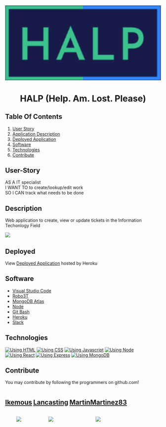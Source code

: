 <div style="text-align: center">

[<img src="./client/public/images/logo.png" style="width: 100%; max-width: 800px; max-height: 300px"/>](website)

</div>

<h1 style="text-align: center">HALP (Help. Am. Lost. Please)</h1>

## Table Of Contents
1. [User Story](##User-Story)
1. [Application Description](##Description)
1. [Deployed Application](##Deployed)
1. [Software](##Software)
1. [Technologies](##Technologies)
1. [Contribute](##Contribute)

## User-Story
AS A IT specialist <br>
I WANT TO to create/lookup/edit work <br>
SO I CAN track what needs to be done <br>

## Description
Web application to create, view or update tickets in the Information Techonlogy Field

<image src="./websiteImage.png" />

## Deployed
View [Deployed Application](https://halp-me.herokuapp.com/) hosted by Heroku

## Software
- [Visual Studio Code](https://code.visualstudio.com/)
- [Robo3T](https://robomongo.org/)
- [MongoDB Atlas](https://www.mongodb.com/cloud/atlas)
- [Node](https://nodejs.org/en/)
- [Git Bash](https://gitforwindows.org/)
- [Heroku](https://dashboard.heroku.com/)
- [Slack](https://slack.com/)

## Technologies
[![Using HTML](https://img.shields.io/badge/Using-HTML-orange)](https://www.w3schools.com/html/)
[![Using CSS](https://img.shields.io/badge/Using-CSS-blue)](https://www.w3schools.com/css/)
[![Using Javascript](https://img.shields.io/badge/Using-Javascript-yellow)](https://www.javascript.com/)
[![Using Node](https://img.shields.io/badge/Using-Node-brightgreen)](https://nodejs.org/en/)
[![Using React](https://img.shields.io/badge/Using-React-informational)](https://reactjs.org/)
[![Using Express](https://img.shields.io/badge/Using-Express-lightgreen)](https://www.npmjs.com/package/express)
[![Using MongoDB](https://img.shields.io/badge/Using-MongoDB-4DB33D)](https://www.mongodb.com/)

## Contribute
You may contribute by following the programmers on github.com!<br>
<div style="display: inline; text-align: center">

<div style="display: inline-block;"> 

[<h2>Ikemous</h2>](https://github.com/ikemous)</br>
<image src="https://github-readme-stats.codestackr.vercel.app/api?username=ikemous&show_icons=true&theme=radical" /><br>

</div>
<div style="display: inline-block;"> 

[<h2>Lancasting</h2>](https://github.com/Lancasting)</br>
<image src="https://github-readme-stats.codestackr.vercel.app/api?username=Lancasting&show_icons=true&theme=radical" /><br>

</div>
<div style="display: inline-block;"> 

[<h2>MartinMartinez83</h2>](https://github.com/MartinMartinez83)</br>
<image src="https://github-readme-stats.codestackr.vercel.app/api?username=MartinMartinez83&show_icons=true&theme=radical" /><br>

</div>

</div>